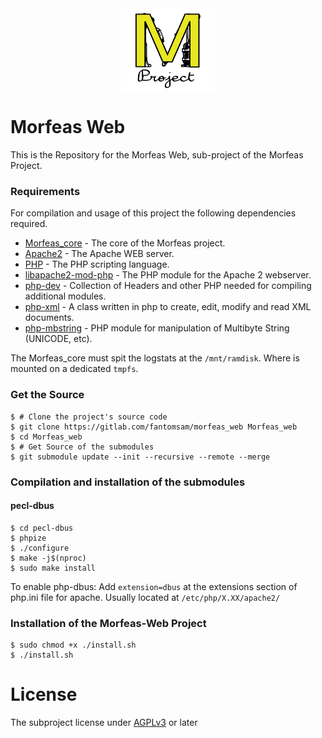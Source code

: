 <div align="center"> <img src="./Morfeas_WEB/art/Morfeas_logo_yellow.png" width="150"> </div>

# Morfeas Web
This is the Repository for the Morfeas Web, sub-project of the Morfeas Project.

### Requirements
For compilation and usage of this project the following dependencies required.
* [Morfeas_core](https://gitlab.com/fantomsam/morfeas_project) - The core of the Morfeas project.
* [Apache2](https://www.apache.org/) - The Apache WEB server.
* [PHP](https://www.php.net/) - The PHP scripting language.
* [libapache2-mod-php](https://packages.debian.org/stretch/libapache2-mod-php) - The PHP module for the Apache 2 webserver.
* [php-dev](https://packages.debian.org/sid/php/php-dev) - Collection of Headers and other PHP needed for compiling additional modules.
* [php-xml](https://sourceforge.net/projects/xmlphp) -  A class written in php to create, edit, modify and read XML documents.
* [php-mbstring](https://packages.debian.org/stretch/php-mbstring) - PHP module for manipulation of Multibyte String (UNICODE, etc).

The Morfeas_core must spit the logstats at the `/mnt/ramdisk`. Where is mounted on a dedicated `tmpfs`.

### Get the Source
```
$ # Clone the project's source code
$ git clone https://gitlab.com/fantomsam/morfeas_web Morfeas_web
$ cd Morfeas_web
$ # Get Source of the submodules
$ git submodule update --init --recursive --remote --merge
```
### Compilation and installation of the submodules
#### pecl-dbus
```
$ cd pecl-dbus
$ phpize
$ ./configure
$ make -j$(nproc)
$ sudo make install
```
To enable php-dbus:
Add `extension=dbus` at the extensions section of php.ini file for apache. Usually located at `/etc/php/X.XX/apache2/`
### Installation of the Morfeas-Web Project
```
$ sudo chmod +x ./install.sh
$ ./install.sh
```
# License
The subproject license under [AGPLv3](./Morfeas_WEB/LICENSE) or later
